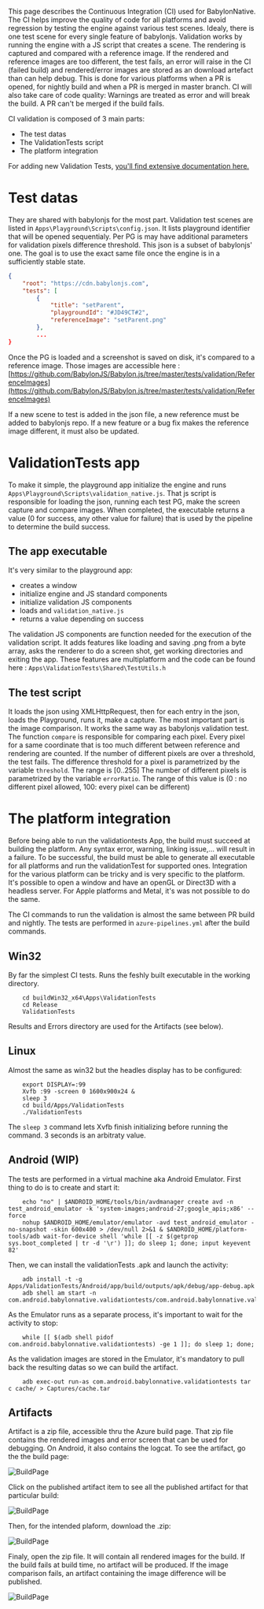 This page describes the Continuous Integration (CI) used for BabylonNative.
The CI helps improve the quality of code for all platforms and avoid regression by testing the engine against various test scenes. Idealy, there is one test scene for every single feature of babylonjs.
Validation works by running the engine with a JS script that creates a scene. The rendering is captured and compared with a reference image.
If the rendered and reference images are too different, the test fails, an error will raise in the CI (failed build) and rendered/error images are stored as an download artefact than can help debug.
This is done for various platforms when a PR is opened, for nightly build and when a PR is merged in master branch.
CI will also take care of code quality: Warnings are treated as error and will break the build. A PR can't be merged if the build fails.

CI validation is composed of 3 main parts:
- The test datas
- The ValidationTests script
- The platform integration

For adding new Validation Tests, [you'll find extensive documentation here.](Documentation/AddingNewValidationTests.md)

# Test datas
They are shared with babylonjs for the most part.
Validation test scenes are listed in `Apps\Playground\Scripts\config.json`. It lists playground identifier that will be opened sequentialy. Per PG is may have additional parameters for validation pixels difference threshold.
This json is a subset of babylonjs' one. The goal is to use the exact same file once the engine is in a sufficiently stable state.

```json
{
    "root": "https://cdn.babylonjs.com",
    "tests": [
        {
            "title": "setParent",
            "playgroundId": "#JD49CT#2",
            "referenceImage": "setParent.png"
        },
        ...
}
```

Once the PG is loaded and a screenshot is saved on disk, it's compared to a reference image.
Those images are accessible here : [https://github.com/BabylonJS/Babylon.js/tree/master/tests/validation/ReferenceImages](https://github.com/BabylonJS/Babylon.js/tree/master/tests/validation/ReferenceImages)

If a new scene to test is added in the json file, a new reference must be added to babylonjs repo.
If a new feature or a bug fix makes the reference image different, it must also be updated.

# ValidationTests app

To make it simple, the playground app initialize the engine and runs `Apps\Playground\Scripts\validation_native.js`.
That js script is responsible for loading the json, running each test PG, make the screen capture and compare images.
When completed, the executable returns a value (0 for success, any other value for failure) that is used by the pipeline to determine the build success.

## The app executable

It's very similar to the playground app: 
- creates a window
- initialize engine and JS standard components
- initialize validation JS components
- loads and `validation_native.js`
- returns a value depending on success

The validation JS components are function needed for the execution of the validation script.
It adds features like loading and saving .png from a byte array, asks the renderer to do a screen shot, get working directories and exiting the app.
These features are multiplatform and the code can be found here : `Apps\ValidationTests\Shared\TestUtils.h`

## The test script

It loads the json using XMLHttpRequest, then for each entry in the json, loads the Playground, runs it, make a capture.
The most important part is the image comparison. It works the same way as babylonjs validation test.
The function `compare` is responsible for comparing each pixel. Every pixel for a same coordinate that is too much different between reference and rendering are counted.
If the number of different pixels are over a threshold, the test fails.
The difference threshold for a pixel is parametrized by the variable `threshold`. The range is [0..255]
The number of different pixels is parametrized by the variable `errorRatio`. The range of this value is (0 : no different pixel allowed, 100: every pixel can be different)

# The platform integration

Before being able to run the validationtests App, the build must succeed at building the platform. Any syntax error, warning, linking issue,... will result in a failure.
To be successful, the build must be able to generate all executable for all platforms and run the validationTest for supported ones.
Integration for the various platform can be tricky and is very specific to the platform. 
It's possible to open a window and have an openGL or Direct3D with a headless server.
For Apple platforms and Metal, it's was not possible to do the same.

The CI commands to run the validation is almost the same between PR build and nightly.
The tests are performed in `azure-pipelines.yml` after the build commands.

## Win32

By far the simplest CI tests. Runs the feshly built executable in the working directory.
```shell
    cd buildWin32_x64\Apps\ValidationTests
    cd Release
    ValidationTests
```
Results and Errors directory are used for the Artifacts (see below).

## Linux

Almost the same as win32 but the headles  display has to be configured:
```shell
    export DISPLAY=:99
    Xvfb :99 -screen 0 1600x900x24 &
    sleep 3
    cd build/Apps/ValidationTests
    ./ValidationTests
```
The `sleep 3` command lets Xvfb finish initializing before running the command. 3 seconds is an arbitraty value.

## Android (WIP)

The tests are performed in a virtual machine aka Android Emulator. First thing to do is to create and start it:
```shell
    echo "no" | $ANDROID_HOME/tools/bin/avdmanager create avd -n test_android_emulator -k 'system-images;android-27;google_apis;x86' --force
    nohup $ANDROID_HOME/emulator/emulator -avd test_android_emulator -no-snapshot -skin 600x400 > /dev/null 2>&1 & $ANDROID_HOME/platform-tools/adb wait-for-device shell 'while [[ -z $(getprop sys.boot_completed | tr -d '\r') ]]; do sleep 1; done; input keyevent 82'
```

Then, we can install the validationTests .apk and launch the activity:
```shell
    adb install -t -g Apps/ValidationTests/Android/app/build/outputs/apk/debug/app-debug.apk
    adb shell am start -n com.android.babylonnative.validationtests/com.android.babylonnative.validationtests.ValidationTestsActivity
```

As the Emulator runs as a separate process, it's important to wait for the activity to stop:
```shell
    while [[ $(adb shell pidof com.android.babylonnative.validationtests) -ge 1 ]]; do sleep 1; done;
```

As the validation images are stored in the Emulator, it's mandatory to pull back the resulting datas so we can build the artifact.

```shell
    adb exec-out run-as com.android.babylonnative.validationtests tar c cache/ > Captures/cache.tar
```

## Artifacts

Artifact is a zip file, accessible thru the Azure build page. That zip file contains the rendered images and error screen that can be used for debugging. On Android, it also contains the logcat.
To see the artifact, go the the build page:

![BuildPage](Images/CI_BuildPage.jpg)

Click on the published artifact item to see all the published artifact for that particular build:

![BuildPage](Images/CI_Artifacts.jpg)

Then, for the intended plaform, download the .zip:

![BuildPage](Images/CI_DownloadZip.jpg)

Finaly, open the zip file. It will contain all rendered images for the build. If the build fails at build time, no artifact will be produced. If the image comparison fails, an artifact containing the image difference will be published.

![BuildPage](Images/CI_ArtifactImage.jpg)

